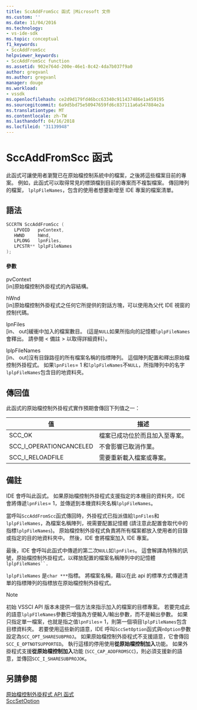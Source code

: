 ```yaml
---
title: SccAddFromScc 函式 |Microsoft 文件
ms.custom: ''
ms.date: 11/04/2016
ms.technology:
- vs-ide-sdk
ms.topic: conceptual
f1_keywords:
- SccAddFromScc
helpviewer_keywords:
- SccAddFromScc function
ms.assetid: 902e764d-200e-46e1-8c42-4da7b037f9a0
author: gregvanl
ms.author: gregvanl
manager: douge
ms.workload:
- vssdk
ms.openlocfilehash: ce2d9d179fd46bcc63340c911437486e1a459195
ms.sourcegitcommit: 6a9d5bd75e50947659fd6c837111a6a547884e2a
ms.translationtype: MT
ms.contentlocale: zh-TW
ms.lasthandoff: 04/16/2018
ms.locfileid: "31139948"
---
```

# <a name="sccaddfromscc-function"></a>SccAddFromScc 函式
此函式可讓使用者瀏覽已在原始檔控制系統中的檔案，之後將這些檔案目前的專案。 例如，此函式可以取得常見的標頭檔到目前的專案而不複製檔案。 傳回陣列的檔案， `lplpFileNames`，包含的使用者想要新增至 IDE 專案的檔案清單。  
  
## <a name="syntax"></a>語法  
  
```cpp  
SCCRTN SccAddFromScc (  
   LPVOID   pvContext,  
   HWND     hWnd,  
   LPLONG   lpnFiles,  
   LPCSTR** lplpFileNames  
);  
```  
  
#### <a name="parameters"></a>參數  
 pvContext  
 [in]原始檔控制外掛程式的內容結構。  
  
 hWnd  
 [in]原始檔控制外掛程式之任何它所提供的對話方塊，可以使用為父代 IDE 視窗的控制代碼。  
  
 lpnFiles  
 [in、 out]緩衝中加入的檔案數目。 (這是`NULL`如果所指向的記憶體`lplpFileNames`會釋出。 請參閱 < 備註 > 以取得詳細資料）。  
  
 lplpFileNames  
 [in、 out]沒有目錄路徑的所有檔案名稱的指標陣列。 這個陣列配置和釋出原始檔控制外掛程式。 如果`lpnFiles`= 1 和`lplpFileNames`不`NULL`，所指陣列中的名字`lplpFileNames`包含目的地資料夾。  
  
## <a name="return-value"></a>傳回值  
 此函式的原始檔控制外掛程式實作預期會傳回下列值之一：  
  
|值|描述|  
|-----------|-----------------|  
|SCC_OK|檔案已成功位於而且加入至專案。|  
|SCC_I_OPERATIONCANCELED|不會影響已取消作業。|  
|SCC_I_RELOADFILE|需要重新載入檔案或專案。|  
  
## <a name="remarks"></a>備註  
 IDE 會呼叫此函式。 如果原始檔控制外掛程式支援指定的本機目的資料夾，IDE 會將傳遞`lpnFiles`= 1，並傳遞到本機資料夾名稱`lplpFileNames`。  
  
 當呼叫`SccAddFromScc`函式傳回時，外掛程式已指派值給`lpnFiles`和`lplpFileNames`，為檔案名稱陣列，視需要配置記憶體 (請注意此配置會取代中的指標`lplpFileNames`)。 原始檔控制外掛程式負責將所有檔案都放入使用者的目錄或指定的目的地資料夾中。 然後，IDE 會將檔案加入 IDE 專案。  
  
 最後，IDE 會呼叫此函式中傳遞的第二次`NULL`如`lpnFiles`。 這會解譯為特殊的訊號，原始檔控制外掛程式，以釋放配置的檔案名稱陣列中的記憶體 `lplpFileNames``.`  
  
 `lplpFileNames` 是`char ***`指標。 將檔案名稱，藉以在此 api 的標準方式傳遞清單的指標陣列的指標放在原始檔控制外掛程式。  
  
> [!NOTE]
>  初始 VSSCI API 版本未提供一個方法來指示加入的檔案的目標專案。 若要完成此的語意`lplpFIleNames`參數已增強為方便輸入/輸出參數，而不是輸出參數。 如果只指定單一檔案，也就是指之值`lpnFiles`= 1，則第一個項目`lplpFileNames`包含目標資料夾。 若要使用這些新的語意，IDE 呼叫`SccSetOption`函式與`nOption`參數設定為`SCC_OPT_SHARESUBPROJ`。 如果原始檔控制外掛程式不支援語意，它會傳回`SCC_E_OPTNOTSUPPORTED`。 執行這樣的停用使用**從原始檔控制加入**功能。 如果外掛程式支援**從原始檔控制加入**功能 (`SCC_CAP_ADDFROMSCC`)，則必須支援新的語意，並傳回`SCC_I_SHARESUBPROJOK`。  
  
## <a name="see-also"></a>另請參閱  
 [原始檔控制外掛程式 API 函式](../extensibility/source-control-plug-in-api-functions.md)   
 [SccSetOption](../extensibility/sccsetoption-function.md)